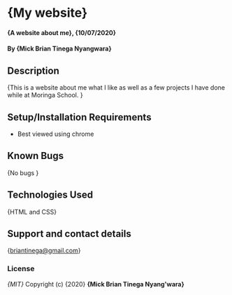 # {My website}
#### {A website about me}, {10/07/2020}
#### By **{Mick Brian Tinega Nyangwara}**
## Description
{This is a website about me what I like as well as a few projects I have done while at Moringa School. }
## Setup/Installation Requirements
* Best viewed using chrome
## Known Bugs
{No bugs }
## Technologies Used
{HTML and CSS}
## Support and contact details
{briantinega@gmail.com}
### License
*{MIT}*
Copyright (c) {2020} **{Mick Brian Tinega Nyang'wara}**
  